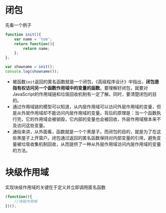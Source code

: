 # 闭包
先看一个例子
```javascript
function init(){
    var name = 'tom';
    return function(){
        return name;
    };
};

var showname = init();
console.log(showname());
```
+ 被函数`init`返回的匿名函数就是一个闭包，《高级程序设计》中指出，**闭包是指有权访问另一个函数作用域中的变量的函数**。要理解好闭包，就要对JavaScript的作用域链和垃圾回收机制有一定了解。同时，要清楚闭包的目的。    
+ 通过作用域链的模型可以知道，从内层作用域可以访问外层作用域的变量，但是从外层作用域却不能访问内层作用域的变量。背后的原理是：当一个函数执行完，它的作用域会被销毁，它内部的变量也会被回收，外层作用域根本来不及访问这些变量。  
+ 通俗来讲，从外面看，函数就是一个个黑屋子。而闭包的目的，就是为了在这些黑屋子上开窗户。闭包通过返回的匿名函数保持对内部变量的引用，避免变量被垃圾收集机制回收，从而提供了一种从外层作用域访问内层作用域的变量的方法。
# 块级作用域
实现块级作用域的关键在于定义并立即调用匿名函数
```javascript
(function(){
    //块级作用域
})();
```
